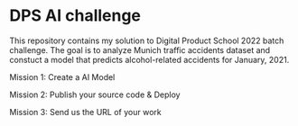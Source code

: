# DPS AI challenge

This repository contains my solution to Digital Product School 2022 batch challenge. The goal is to analyze Munich traffic accidents dataset and constuct a model that predicts alcohol-related accidents for January, 2021.

Mission 1: Create a AI Model

Mission 2: Publish your source code & Deploy

Mission 3: Send us the URL of your work

